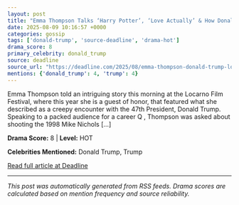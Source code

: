 ```yaml
---
layout: post
title: "Emma Thompson Talks ‘Harry Potter’, ‘Love Actually’ & How Donald Trump Stalked Her On The Set Of ‘Primary Colors’ — Locarno"
date: 2025-08-09 10:16:57 +0000
categories: gossip
tags: ['donald-trump', 'source-deadline', 'drama-hot']
drama_score: 8
primary_celebrity: donald_trump
source: deadline
source_url: "https://deadline.com/2025/08/emma-thompson-donald-trump-locarno-harry-potter-1236482904/"
mentions: {'donald_trump': 4, 'trump': 4}
---
```


Emma Thompson told an intriguing story this morning at the Locarno Film Festival, where this year she is a guest of honor, that featured what she described as a creepy encounter with the 47th President, Donald Trump. Speaking to a packed audience for a career Q , Thompson was asked about shooting the 1998 Mike Nichols […]

**Drama Score:** 8 | **Level:** HOT

**Celebrities Mentioned:** Donald Trump, Trump

[Read full article at Deadline](https://deadline.com/2025/08/emma-thompson-donald-trump-locarno-harry-potter-1236482904/)

---
*This post was automatically generated from RSS feeds. Drama scores are calculated based on mention frequency and source reliability.*
